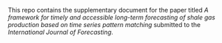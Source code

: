 This repo contains the supplementary document for the paper titled *A framework for timely and accessible long-term forecasting of shale gas production based on time series pattern matching* submitted to the *International Journal of Forecasting*.
